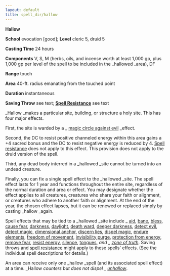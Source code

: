 ```yaml
---
layout: default
title: spell_dir/hallow
---
```

 **Hallow**

**School** evocation [good]; **Level** cleric 5, druid 5

**Casting Time** 24 hours

**Components** V, S, M (herbs, oils, and incense worth at least 1,000 gp, plus 1,000 gp per level of the spell to be included in the _hallowed _area), DF

**Range** touch

**Area** 40-ft. radius emanating from the touched point

**Duration** instantaneous

**Saving Throw** see text; **[Spell Resistance](../glossary#_spell-resistance)** see text

_Hallow _makes a particular site, building, or structure a holy site. This has four major effects.

First, the site is warded by a _ [magic circle against evil](magicCircleAgainstEvil#_magic-circle-against-evil) _effect.

Second, the DC to resist positive channeled energy within this area gains a +4 sacred bonus and the DC to resist negative energy is reduced by 4. [Spell resistance](../glossary#_spell-resistance) does not apply to this effect. This provision does not apply to the druid version of the spell.

Third, any dead body interred in a _hallowed _site cannot be turned into an undead creature.

Finally, you can fix a single spell effect to the _hallowed _site. The spell effect lasts for 1 year and functions throughout the entire site, regardless of the normal duration and area or effect. You may designate whether the effect applies to all creatures, creatures who share your faith or alignment, or creatures who adhere to another faith or alignment. At the end of the year, the chosen effect lapses, but it can be renewed or replaced simply by casting _hallow _again.

Spell effects that may be tied to a _hallowed _site include _ [aid](aid#_aid), [bane](bane#_bane), [bless](bless#_bless), [cause fear](spell_dir/causeFear#_cause-fear), [darkness](darkness#_darkness), [daylight](daylight#_daylight), [death ward](deathWard#_death-ward), [deeper darkness](deeperDarkness#_deeper-darkness), [detect evil](detectEvil#_detect-evil), [detect magic](detectMagic#_detect-magic), [dimensional anchor](dimensionalAnchor#_dimensional-anchor), [discern lies](discernLies#_discern-lies), [dispel magic](dispelMagic#_dispel-magic), [endure elements](endureElements#_endure-elements), [freedom of movement](freedomOfMovement#_freedom-of-movement), [invisibility purge](invisibilityPurge#_invisibility-purge), [protection from energy](protectionFromEnergy#_protection-from-energy), [remove fear](spells/removeFear#_remove-fear), [resist energy](resistEnergy#_resist-energy), [silence](silence#_silence), [tongues](tongues#_tongues), _and _ [zone of truth](zoneOfTruth#_zone-of-truth)_. Saving throws and [spell resistance](../glossary#_spell-resistance) might apply to these spells' effects. (See the individual spell descriptions for details.)

An area can receive only one _hallow _spell (and its associated spell effect) at a time. _Hallow _counters but does not dispel _ [unhallow](unhallow#_unhallow)_.

